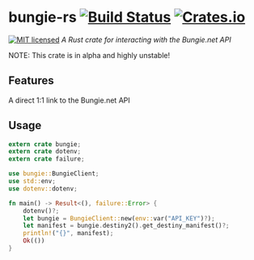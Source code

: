 # bungie-rs [![Build Status](https://travis-ci.com/inferiormartin/bungie-rs.svg?branch=master)](https://travis-ci.com/inferiormartin/bungie-rs) [![Crates.io](https://img.shields.io/crates/v/bungie.svg)](https://crates.io/crates/bungie) 
[![MIT licensed](https://img.shields.io/badge/license-MIT-blue.svg)](./LICENSE)
*A Rust crate for interacting with the Bungie.net API*

NOTE: This crate is in alpha and highly unstable!

## Features

A direct 1:1 link to the Bungie.net API

## Usage
```Rust
extern crate bungie;
extern crate dotenv;
extern crate failure;

use bungie::BungieClient;
use std::env;
use dotenv::dotenv;

fn main() -> Result<(), failure::Error> {
    dotenv()?;
    let bungie = BungieClient::new(env::var("API_KEY")?);
    let manifest = bungie.destiny2().get_destiny_manifest()?;
    println!("{}", manifest);
    Ok(())
}
```
